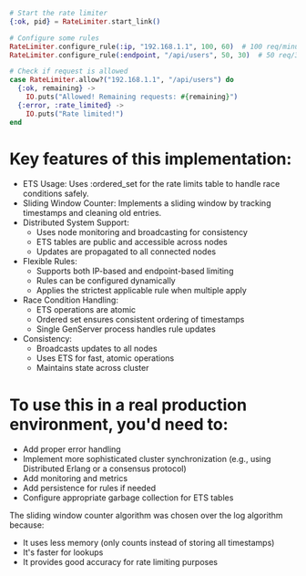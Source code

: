```elixir
# Start the rate limiter
{:ok, pid} = RateLimiter.start_link()

# Configure some rules
RateLimiter.configure_rule(:ip, "192.168.1.1", 100, 60)  # 100 req/minute
RateLimiter.configure_rule(:endpoint, "/api/users", 50, 30)  # 50 req/30s

# Check if request is allowed
case RateLimiter.allow?("192.168.1.1", "/api/users") do
  {:ok, remaining} ->
    IO.puts("Allowed! Remaining requests: #{remaining}")
  {:error, :rate_limited} ->
    IO.puts("Rate limited!")
end
```

# Key features of this implementation:

- ETS Usage: Uses :ordered_set for the rate limits table to handle race conditions safely.
- Sliding Window Counter: Implements a sliding window by tracking timestamps and cleaning old entries.
- Distributed System Support:
  - Uses node monitoring and broadcasting for consistency
  - ETS tables are public and accessible across nodes
  - Updates are propagated to all connected nodes
- Flexible Rules:
  - Supports both IP-based and endpoint-based limiting
  - Rules can be configured dynamically
  - Applies the strictest applicable rule when multiple apply
- Race Condition Handling:
  - ETS operations are atomic
  - Ordered set ensures consistent ordering of timestamps
  - Single GenServer process handles rule updates
- Consistency:
  - Broadcasts updates to all nodes
  - Uses ETS for fast, atomic operations
  - Maintains state across cluster

# To use this in a real production environment, you'd need to:

- Add proper error handling
- Implement more sophisticated cluster synchronization (e.g., using Distributed Erlang or a consensus protocol)
- Add monitoring and metrics
- Add persistence for rules if needed
- Configure appropriate garbage collection for ETS tables

The sliding window counter algorithm was chosen over the log algorithm because:

- It uses less memory (only counts instead of storing all timestamps)
- It's faster for lookups
- It provides good accuracy for rate limiting purposes
